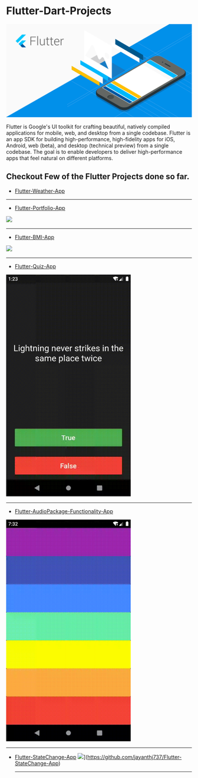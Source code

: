 # Flutter-Dart-Projects
<div>
  <img src="https://github.com/jayanthj737/Flutter-Dart-Projects/blob/master/flutter.png"/>
</div>

Flutter is Google's UI toolkit for crafting beautiful, natively compiled applications for mobile, web, and desktop from a single codebase. Flutter is an app SDK for building high-performance, high-fidelity apps for iOS, Android, web (beta), and desktop (technical preview) from a single codebase. The goal is to enable developers to deliver high-performance apps that feel natural on different platforms.

## Checkout Few of the Flutter Projects done so far.
- [Flutter-Weather-App](https://github.com/jayanthj737/Flutter-Weather-App)
<hr>

- [Flutter-Portfolio-App](https://github.com/jayanthj737/Flutter-Portfolio-App)

[<img src="https://github.com/jayanthj737/Flutter-Portfolio-App/blob/master/Record.gif" height="600">](https://github.com/jayanthj737/Flutter-Portfolio-App)
<hr>


- [Flutter-BMI-App](https://github.com/jayanthj737/FLUTTER-BMI-App)

[<img src="https://github.com/jayanthj737/FLUTTER-BMI-App/blob/master/untitled.gif" height="600">](https://github.com/jayanthj737/FLUTTER-BMI-App)
  <hr>

- [Flutter-Quiz-App](https://github.com/jayanthj737/Flutter-Quiz-App)

[<img src="https://github.com/jayanthj737/Flutter-Quiz-App/blob/master/quiz.gif" height="600">](https://github.com/jayanthj737/Flutter-Quiz-App)
  <hr>

- [Flutter-AudioPackage-Functionality-App](https://github.com/jayanthj737/Flutter-Audio-App)

[<img src="https://github.com/jayanthj737/Flutter-Audio-App/blob/master/xylo.gif"  height="600">](https://github.com/jayanthj737/Flutter-Audio-App)
  <hr>


- [Flutter-StateChange-App](https://github.com/jayanthj737/Flutter-StateChange-App)
 <img src="https://github.com/jayanthj737/Flutter-StateChange-App/blob/master/Diceeey.gif" height="600">](https://github.com/jayanthj737/Flutter-StateChange-App)
  <hr>

